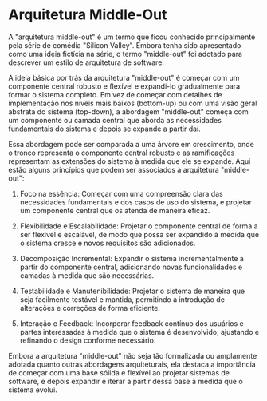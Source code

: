 # Arquitetura Middle-Out

A "arquitetura middle-out" é um termo que ficou conhecido principalmente pela série de comédia "Silicon Valley". Embora tenha sido apresentado como uma ideia fictícia na série, o termo "middle-out" foi adotado para descrever um estilo de arquitetura de software.

A ideia básica por trás da arquitetura "middle-out" é começar com um componente central robusto e flexível e expandi-lo gradualmente para formar o sistema completo. Em vez de começar com detalhes de implementação nos níveis mais baixos (bottom-up) ou com uma visão geral abstrata do sistema (top-down), a abordagem "middle-out" começa com um componente ou camada central que aborda as necessidades fundamentais do sistema e depois se expande a partir daí.

Essa abordagem pode ser comparada a uma árvore em crescimento, onde o tronco representa o componente central robusto e as ramificações representam as extensões do sistema à medida que ele se expande. Aqui estão alguns princípios que podem ser associados à arquitetura "middle-out":

1. Foco na essência: Começar com uma compreensão clara das necessidades fundamentais e dos casos de uso do sistema, e projetar um componente central que os atenda de maneira eficaz.

2. Flexibilidade e Escalabilidade: Projetar o componente central de forma a ser flexível e escalável, de modo que possa ser expandido à medida que o sistema cresce e novos requisitos são adicionados.

3. Decomposição Incremental: Expandir o sistema incrementalmente a partir do componente central, adicionando novas funcionalidades e camadas à medida que são necessárias.

4. Testabilidade e Manutenibilidade: Projetar o sistema de maneira que seja facilmente testável e mantida, permitindo a introdução de alterações e correções de forma eficiente.

5. Interação e Feedback: Incorporar feedback contínuo dos usuários e partes interessadas à medida que o sistema é desenvolvido, ajustando e refinando o design conforme necessário.

Embora a arquitetura "middle-out" não seja tão formalizada ou amplamente adotada quanto outras abordagens arquiteturais, ela destaca a importância de começar com uma base sólida e flexível ao projetar sistemas de software, e depois expandir e iterar a partir dessa base à medida que o sistema evolui.
